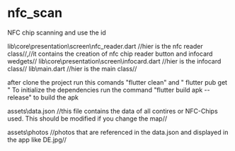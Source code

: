 # nfc_scan
NFC chip scanning and use the id

lib\core\presentation\screen\nfc_reader.dart    //hier is  the nfc reader class//,//it contains the creation of nfc chip reader button and infocard wedgets//
lib\core\presentation\screen\infocard.dart      //hier is  the infocard class//
lib\main.dart                                   //hier is  the main class// 

after clone the project run this comands "flutter clean" and " flutter pub get " To initialize the dependencies
run the command "flutter build apk --release" to build the apk

assets\data.json  //this file contains the data of all contires or NFC-Chips used. This should be modified if you change the map//

assets\photos     //photos that are referenced in the data.json and displayed in the app like DE.jpg//